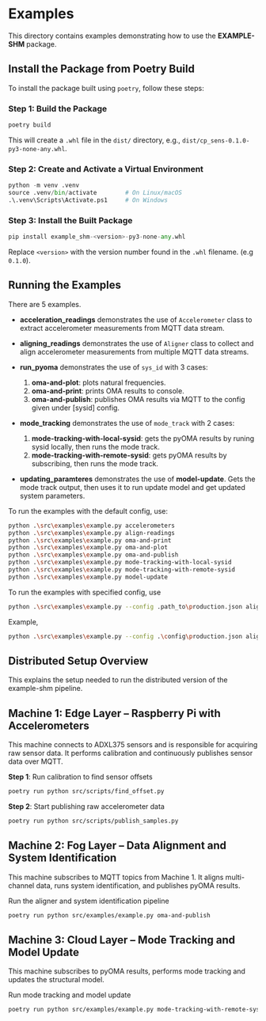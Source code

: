 # Examples

This directory contains examples demonstrating how to use
the **EXAMPLE-SHM** package.

## Install the Package from Poetry Build

To install the package built using `poetry`, follow these steps:

### Step 1: Build the Package

```bash
poetry build
```

This will create a `.whl` file in the `dist/` directory,
e.g., `dist/cp_sens-0.1.0-py3-none-any.whl`.

### Step 2: Create and Activate a Virtual Environment

```py
python -m venv .venv
source .venv/bin/activate        # On Linux/macOS
.\.venv\Scripts\Activate.ps1     # On Windows
```

### Step 3: Install the Built Package

```py
pip install example_shm-<version>-py3-none-any.whl
```

Replace `<version>` with the version number found in the `.whl`
filename. (e.g `0.1.0`).

## Running the Examples

There are 5 examples.

* **acceleration_readings** demonstrates the use of `Accelerometer` class to extract
  accelerometer measurements from MQTT data stream.
* **aligning_readings** demonstrates the use of `Aligner` class to collect and
  align accelerometer measurements from multiple MQTT data streams.

* **run_pyoma** demonstrates the use of `sys_id` with 3 cases:
    1. **oma-and-plot**: plots natural frequencies.
    1. **oma-and-print**: prints OMA results to console.
    1. **oma-and-publish**: publishes OMA results via MQTT to the config given under [sysid] config.

* **mode_tracking** demonstrates the use of `mode_track` with 2 cases:
    1. **mode-tracking-with-local-sysid**: gets the pyOMA results by runing sysid
       locally, then runs the mode track.
    1. **mode-tracking-with-remote-sysid**: gets pyOMA results by subscribing,
       then runs the mode track.

* **updating_paramteres** demonstrates the use of **model-update**.
  Gets the mode track output, then uses it to run update model and
  get updated system parameters.

To run the examples with the default config, use:

```bash
python .\src\examples\example.py accelerometers
python .\src\examples\example.py align-readings
python .\src\examples\example.py oma-and-print
python .\src\examples\example.py oma-and-plot
python .\src\examples\example.py oma-and-publish
python .\src\examples\example.py mode-tracking-with-local-sysid
python .\src\examples\example.py mode-tracking-with-remote-sysid
python .\src\examples\example.py model-update
```

To run the examples with specified config, use

```bash
python .\src\examples\example.py --config .path_to\production.json align-readings
```

Example,

```bash
python .\src\examples\example.py --config .\config\production.json align-readings
```

## Distributed Setup Overview

This explains the setup needed to run the distributed version of the example-shm pipeline.

## Machine 1: Edge Layer – Raspberry Pi with Accelerometers

This machine connects to ADXL375 sensors and is responsible for acquiring raw sensor data.
It performs calibration and continuously publishes sensor data over MQTT.

**Step 1**: Run calibration to find sensor offsets

```bash
poetry run python src/scripts/find_offset.py
```

**Step 2**: Start publishing raw accelerometer data

```bash
poetry run python src/scripts/publish_samples.py
```

## Machine 2: Fog Layer – Data Alignment and System Identification

This machine subscribes to MQTT topics from Machine 1. It aligns multi-channel data, runs system identification,
and publishes pyOMA results.

Run the aligner and system identification pipeline

```bash
poetry run python src/examples/example.py oma-and-publish
```

## Machine 3: Cloud Layer – Mode Tracking and Model Update

This machine subscribes to pyOMA results, performs mode tracking and updates the structural model.

Run mode tracking and model update

```bash
poetry run python src/examples/example.py mode-tracking-with-remote-sysid
```

